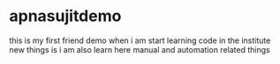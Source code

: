 # apnasujitdemo
this is my first friend demo when i am start learning code 
in the institute
new things is i am also learn here manual and automation related things

